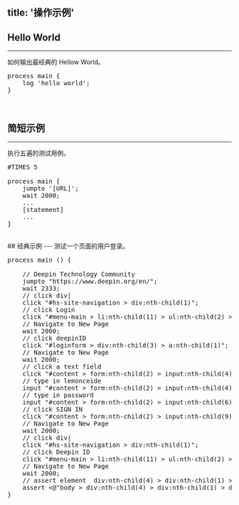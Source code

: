 title: '操作示例'
---

## Hello World
---
如何输出最经典的 Hellow World。
<pre class='sublemon'>
process main {
    log 'hello world';
}
</pre>

<br>

## 简短示例
---
执行五遍的测试用例。

<pre class='sublemon'>
#TIMES 5

process main {
    jumpto '[URL]';
    wait 2000;
    ...
    [statement]
    ...
}
</pre>

<br>
## 经典示例
---
测试一个页面的用户登录。

<pre class='sublemon'>
process main () {

	// Deepin Technology Community
	jumpto "https://www.deepin.org/en/";
	wait 2333;
	// click div|
	click "#hs-site-navigation > div:nth-child(1)";
	// click Login
	click "#menu-main > li:nth-child(11) > ul:nth-child(2) > li:nth-child(1) > a:nth-child(1) > span:nth-child(1)";
	// Navigate to New Page
	wait 2000;
	// click deepinID
	click "#loginform > div:nth-child(3) > a:nth-child(1)";
	// Navigate to New Page
	wait 2000;
	// click a text field
	click "#content > form:nth-child(2) > input:nth-child(4)";
	// type in lemonceide
	input "#content > form:nth-child(2) > input:nth-child(4)" by "lemonceide";
	// type in password
	input "#content > form:nth-child(2) > input:nth-child(6)" by "password";
	// click SIGN IN
	click "#content > form:nth-child(2) > input:nth-child(9)";
	// Navigate to New Page
	wait 2000;
	// click div|
	click "#hs-site-navigation > div:nth-child(1)";
	// click Deepin ID
	click "#menu-main > li:nth-child(11) > ul:nth-child(2) > li:nth-child(1) > a:nth-child(1) > span:nth-child(1)";
	// Navigate to New Page
	wait 2000;
	// assert element <body > div:nth-child(4) > div:nth-child(1) > div:nth-child(1)> contains [lemonceide]
	assert <@"body > div:nth-child(4) > div:nth-child(1) > div:nth-child(1)"/> ~~ "lemonceide";
}
</pre>